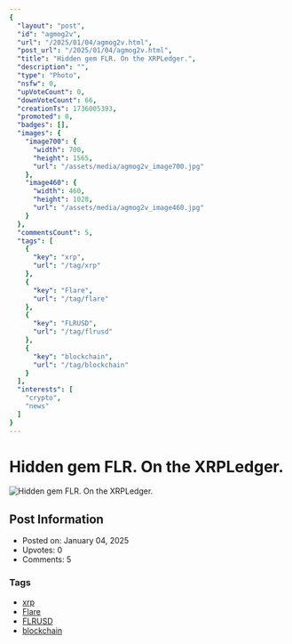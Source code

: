 ```yaml
---
{
  "layout": "post",
  "id": "agmog2v",
  "url": "/2025/01/04/agmog2v.html",
  "post_url": "/2025/01/04/agmog2v.html",
  "title": "Hidden gem FLR. On the XRPLedger.",
  "description": "",
  "type": "Photo",
  "nsfw": 0,
  "upVoteCount": 0,
  "downVoteCount": 66,
  "creationTs": 1736005393,
  "promoted": 0,
  "badges": [],
  "images": {
    "image700": {
      "width": 700,
      "height": 1565,
      "url": "/assets/media/agmog2v_image700.jpg"
    },
    "image460": {
      "width": 460,
      "height": 1028,
      "url": "/assets/media/agmog2v_image460.jpg"
    }
  },
  "commentsCount": 5,
  "tags": [
    {
      "key": "xrp",
      "url": "/tag/xrp"
    },
    {
      "key": "Flare",
      "url": "/tag/flare"
    },
    {
      "key": "FLRUSD",
      "url": "/tag/flrusd"
    },
    {
      "key": "blockchain",
      "url": "/tag/blockchain"
    }
  ],
  "interests": [
    "crypto",
    "news"
  ]
}
---
```


# Hidden gem FLR. On the XRPLedger.

![Hidden gem FLR. On the XRPLedger.](/assets/media/agmog2v_image700.jpg)

## Post Information

- Posted on: January 04, 2025
- Upvotes: 0
- Comments: 5

### Tags

- [xrp](/tag/xrp)
- [Flare](/tag/Flare)
- [FLRUSD](/tag/FLRUSD)
- [blockchain](/tag/blockchain)
